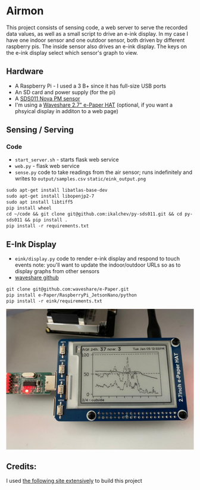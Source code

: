 # Airmon
This project consists of sensing code, a web server to serve the recorded data values, as well as a small script to drive an e-ink display. In my case I have one indoor sensor and one outdoor sensor, both driven by different raspberry pis. The inside sensor also drives an e-ink display. The keys on the e-ink display select which sensor's graph to view.

## Hardware
- A Raspberry Pi - I used a 3 B+ since it has full-size USB ports
- An SD card and power supply (for the pi)
- A [SDS011 Nova PM sensor](https://www.amazon.com/DEVMO-Precision-Quality-Detection-Compatible/dp/B0899V46SS/ref=sr_1_2?dchild=1&keywords=SDS011&qid=1611473759&sr=8-2)
- I'm using a [Waveshare 2.7" e-Paper HAT](https://www.amazon.com/2-7inch-HAT-Resolution-Electronic-Communicating/dp/B075FQKSZ9) (optional, if you want a phsyical display in additon to a web page)

## Sensing / Serving
### Code
- `start_server.sh` - starts flask web service
- `web.py` - flask web service
- `sense.py` code to take readings from the air sensor; runs indefinitely and writes to
  `output/samples.csv`
  `static/eink_output.png`

```
sudo apt-get install libatlas-base-dev
sudo apt-get install libopenjp2-7
sudo apt install libtiff5
pip install wheel
cd ~/code && git clone git@github.com:ikalchev/py-sds011.git && cd py-sds011 && pip install .
pip install -r requirements.txt
```

## E-Ink Display
- `eink/display.py` code to render e-ink display and respond to touch events
  note: you'll want to update the indoor/outdoor URLs so as to display graphs from other sensors
- [waveshare github](https://github.com/waveshare/e-Paper/blob/master/RaspberryPi_JetsonNano/python/readme_rpi_EN.txt)
```
git clone git@github.com:waveshare/e-Paper.git
pip install e-Paper/RaspberryPi_JetsonNano/python
pip install -r eink/requirements.txt
```

![InAction](images/hardware.jpg)

## Credits:
I used [the following site extensively](https://www.instructables.com/A-Low-cost-IoT-Air-Quality-Monitor-Based-on-Raspbe/)
to build this project 

